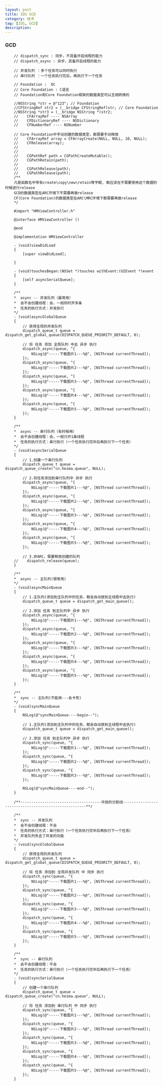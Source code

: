 ```yaml
---
layout: post
title: IOS GCD
category: 技术
tag: [IOS, GCD]
description:  
---
```


### GCD
	 
		// dispatch_sync : 同步，不具备开启线程的能力
		// dispatch_async : 异步，具备开启线程的能力
		
		// 并发队列 ：多个任务可以同时执行
		// 串行队列 ：一个任务执行完后，再执行下一个任务
		
		// Foundation :  OC
		// Core Foundation : C语言
		// Foundation和Core Foundation框架的数据类型可以互相转换的
		
		//NSString *str = @"123"; // Foundation
		//CFStringRef str2 = (__bridge CFStringRef)str; // Core Foundation
		//NSString *str3 = (__bridge NSString *)str2;
		//    CFArrayRef ---- NSArray
		//    CFDictionaryRef ---- NSDictionary
		//    CFNumberRef ---- NSNumber
		
		// Core Foundation中手动创建的数据类型，都需要手动释放
		//    CFArrayRef array = CFArrayCreate(NULL, NULL, 10, NULL);
		//    CFRelease(array);
		//
		//
		//    CGPathRef path = CGPathCreateMutable();
		//    CGPathRetain(path);
		//
		//    CGPathRelease(path);
		//    CGPathRelease(path);
		/**
		凡是函数名中带有create\copy\new\retain等字眼, 都应该在不需要使用这个数据的时候进行release
		GCD的数据类型在ARC环境下不需要再做release
		CF(Core Foundation)的数据类型在ARC\MRC环境下都需要再做release
		*/
		
		#import "HMViewController.h"
		
		@interface HMViewController ()
		
		@end
		
		@implementation HMViewController
		
		- (void)viewDidLoad
		{
			[super viewDidLoad];
			
		}
		
		- (void)touchesBegan:(NSSet *)touches withEvent:(UIEvent *)event
		{
			[self asyncSerialQueue];
		}
		
		/**
		*  async -- 并发队列（最常用）
		*  会不会创建线程：会，一般同时开多条
		*  任务的执行方式：并发执行
		*/
		- (void)asyncGlobalQueue
		{
			// 获得全局的并发队列
			dispatch_queue_t queue = dispatch_get_global_queue(DISPATCH_QUEUE_PRIORITY_DEFAULT, 0);
			
			// 将 任务 添加 全局队列 中去 异步 执行
			dispatch_async(queue, ^{
				NSLog(@"-----下载图片1---%@", [NSThread currentThread]);
			});
			dispatch_async(queue, ^{
				NSLog(@"-----下载图片2---%@", [NSThread currentThread]);
			});
			dispatch_async(queue, ^{
				NSLog(@"-----下载图片3---%@", [NSThread currentThread]);
			});
			dispatch_async(queue, ^{
				NSLog(@"-----下载图片4---%@", [NSThread currentThread]);
			});
			dispatch_async(queue, ^{
				NSLog(@"-----下载图片5---%@", [NSThread currentThread]);
			});
		}
		
		/**
		*  async -- 串行队列（有时候用）
		*  会不会创建线程：会，一般只开1条线程
		*  任务的执行方式：串行执行（一个任务执行完毕后再执行下一个任务）
		*/
		- (void)asyncSerialQueue
		{
			// 1.创建一个串行队列
			dispatch_queue_t queue = dispatch_queue_create("cn.heima.queue", NULL);
			
			// 2.将任务添加到串行队列中 异步 执行
			dispatch_async(queue, ^{
				NSLog(@"-----下载图片1---%@", [NSThread currentThread]);
			});
			dispatch_async(queue, ^{
				NSLog(@"-----下载图片2---%@", [NSThread currentThread]);
			});
			dispatch_async(queue, ^{
				NSLog(@"-----下载图片3---%@", [NSThread currentThread]);
			});
			dispatch_async(queue, ^{
				NSLog(@"-----下载图片4---%@", [NSThread currentThread]);
			});
			dispatch_async(queue, ^{
				NSLog(@"-----下载图片5---%@", [NSThread currentThread]);
			});
			
			// 3.非ARC，需要释放创建的队列
		//    dispatch_release(queue);
		}
		
		/**
		*  async -- 主队列(很常用)
		*/
		- (void)asyncMainQueue
		{
			// 1.主队列(添加到主队列中的任务，都会自动放到主线程中去执行)
			dispatch_queue_t queue = dispatch_get_main_queue();
			
			// 2.添加 任务 到主队列中 异步 执行
			dispatch_async(queue, ^{
				NSLog(@"-----下载图片1---%@", [NSThread currentThread]);
			});
			dispatch_async(queue, ^{
				NSLog(@"-----下载图片2---%@", [NSThread currentThread]);
			});
			dispatch_async(queue, ^{
				NSLog(@"-----下载图片3---%@", [NSThread currentThread]);
			});
			dispatch_async(queue, ^{
				NSLog(@"-----下载图片4---%@", [NSThread currentThread]);
			});
			dispatch_async(queue, ^{
				NSLog(@"-----下载图片5---%@", [NSThread currentThread]);
			});
		}
		
		/**
		*  sync -- 主队列(不能用---会卡死)
		*/
		- (void)syncMainQueue
		{
			NSLog(@"syncMainQueue----begin--");
			
			// 1.主队列(添加到主队列中的任务，都会自动放到主线程中去执行)
			dispatch_queue_t queue = dispatch_get_main_queue();
			
			// 2.添加 任务 到主队列中 异步 执行
			dispatch_sync(queue, ^{
				NSLog(@"-----下载图片1---%@", [NSThread currentThread]);
			});
			dispatch_sync(queue, ^{
				NSLog(@"-----下载图片2---%@", [NSThread currentThread]);
			});
			dispatch_sync(queue, ^{
				NSLog(@"-----下载图片3---%@", [NSThread currentThread]);
			});
			
			NSLog(@"syncMainQueue----end--");
		}
		
		/**-------------------------------------华丽的分割线-----------------------------------------------------**/
		
		/**
		*  sync -- 并发队列
		*  会不会创建线程：不会
		*  任务的执行方式：串行执行（一个任务执行完毕后再执行下一个任务）
		*  并发队列失去了并发的功能
		*/
		- (void)syncGlobalQueue
		{
			// 获得全局的并发队列
			dispatch_queue_t queue = dispatch_get_global_queue(DISPATCH_QUEUE_PRIORITY_DEFAULT, 0);
			
			// 将 任务 添加到 全局并发队列 中 同步 执行
			dispatch_sync(queue, ^{
				NSLog(@"-----下载图片1---%@", [NSThread currentThread]);
			});
			dispatch_sync(queue, ^{
				NSLog(@"-----下载图片2---%@", [NSThread currentThread]);
			});
			dispatch_sync(queue, ^{
				NSLog(@"-----下载图片3---%@", [NSThread currentThread]);
			});
			dispatch_sync(queue, ^{
				NSLog(@"-----下载图片4---%@", [NSThread currentThread]);
			});
			dispatch_sync(queue, ^{
				NSLog(@"-----下载图片5---%@", [NSThread currentThread]);
			});
		}
		
		/**
		*  sync -- 串行队列
		*  会不会创建线程：不会
		*  任务的执行方式：串行执行（一个任务执行完毕后再执行下一个任务）
		*/
		- (void)syncSerialQueue
		{
			// 创建一个串行队列
			dispatch_queue_t queue = dispatch_queue_create("cn.heima.queue", NULL);
			
			// 将 任务 添加到 串行队列 中 同步 执行
			dispatch_sync(queue, ^{
				NSLog(@"-----下载图片1---%@", [NSThread currentThread]);
			});
			dispatch_sync(queue, ^{
				NSLog(@"-----下载图片2---%@", [NSThread currentThread]);
			});
			dispatch_sync(queue, ^{
				NSLog(@"-----下载图片3---%@", [NSThread currentThread]);
			});
			dispatch_sync(queue, ^{
				NSLog(@"-----下载图片4---%@", [NSThread currentThread]);
			});
			dispatch_sync(queue, ^{
				NSLog(@"-----下载图片5---%@", [NSThread currentThread]);
			});
		}



